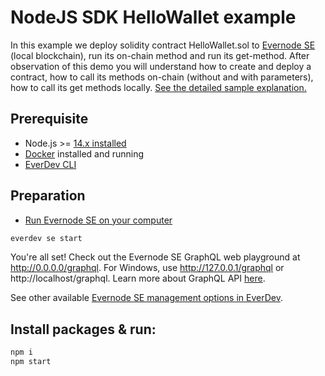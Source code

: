 # NodeJS SDK HelloWallet example

In this example we deploy solidity contract HelloWallet.sol to [Evernode SE](https://docs.everos.dev/evernode-platform/products/simple-emulator-se) (local blockchain), run its on-chain method and run its get-method.
After observation of this demo you will understand how to create and deploy a contract, how to call its methods on-chain (without and with parameters), how to call its get methods locally.
[See the detailed sample explanation.](https://docs.everos.dev/ever-sdk/quick_start)

## Prerequisite

* Node.js >= [14.x installed](https://nodejs.org)
* [Docker](https://docs.docker.com/desktop/#download-and-install) installed and running
* [EverDev CLI](https://docs.everos.dev/everdev/)

## Preparation

* [Run Evernode SE on your computer](https://docs.everos.dev/evernode-platform/products/simple-emulator-se)

```sh
everdev se start
```

You're all set! Check out the Evernode SE GraphQL web playground at http://0.0.0.0/graphql. For Windows, use http://127.0.0.1/graphql or http://localhost/graphql. Learn more about GraphQL API [here](https://docs.everos.dev/ever-platform/reference/graphql-api).

See other available [Evernode SE management options in EverDev](https://docs.everos.dev/everdev/command-line-interface/evernode-platform-startup-edition-se).

## Install packages & run:

```sh
npm i
npm start
```
